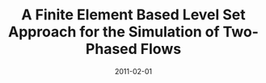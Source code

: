 ---
title: A Finite Element Based Level Set Approach for the Simulation of Two-Phased Flows
description: Master thesis dissertation. Level set approach for the simulation of two-phase immiscible newtonian ﬂuids. The model consists on the incompressible Navier-Stokes equations, coupled with an advection equation for the level set function. The so-called Continuum Surface Force approach (CSF) is used to model the effect of surface tension. 
date: 2011-02-01
order: 6
redirect_link: https://github.com/manolosolalinde/FEM-Multiphase
---